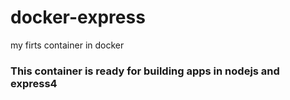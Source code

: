 docker-express
==============

my firts container in docker

### This container is ready for building apps in nodejs and express4


